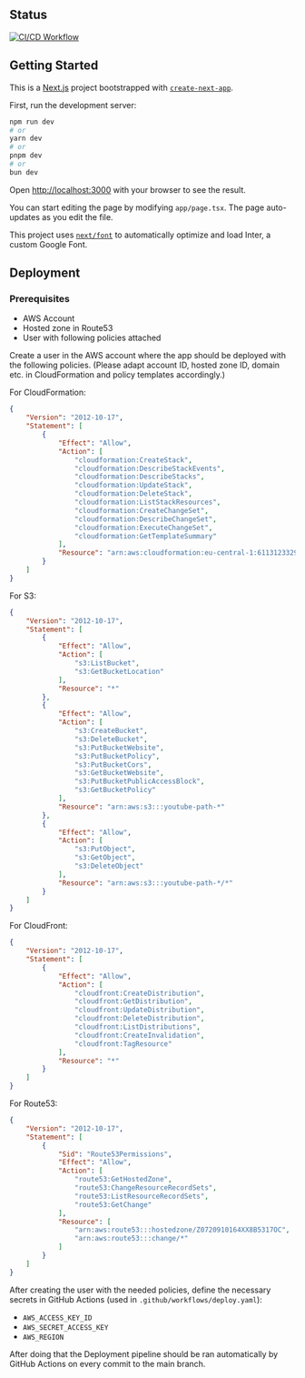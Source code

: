 ## Status

[![CI/CD Workflow](https://github.com/leosch1/youtube-path/actions/workflows/deploy.yaml/badge.svg)](https://github.com/leosch1/youtube-path/actions/workflows/deploy.yaml)

## Getting Started

This is a [Next.js](https://nextjs.org/) project bootstrapped with [`create-next-app`](https://github.com/vercel/next.js/tree/canary/packages/create-next-app).

First, run the development server:

```bash
npm run dev
# or
yarn dev
# or
pnpm dev
# or
bun dev
```

Open [http://localhost:3000](http://localhost:3000) with your browser to see the result.

You can start editing the page by modifying `app/page.tsx`. The page auto-updates as you edit the file.

This project uses [`next/font`](https://nextjs.org/docs/basic-features/font-optimization) to automatically optimize and load Inter, a custom Google Font.

<!-- ## Learn More

To learn more about Next.js, take a look at the following resources:

- [Next.js Documentation](https://nextjs.org/docs) - learn about Next.js features and API.
- [Learn Next.js](https://nextjs.org/learn) - an interactive Next.js tutorial.

You can check out [the Next.js GitHub repository](https://github.com/vercel/next.js/) - your feedback and contributions are welcome!

## Deploy on Vercel

The easiest way to deploy your Next.js app is to use the [Vercel Platform](https://vercel.com/new?utm_medium=default-template&filter=next.js&utm_source=create-next-app&utm_campaign=create-next-app-readme) from the creators of Next.js.

Check out our [Next.js deployment documentation](https://nextjs.org/docs/deployment) for more details. -->

## Deployment


### Prerequisites

* AWS Account
* Hosted zone in Route53
* User with following policies attached

Create a user in the AWS account where the app should be deployed with the following policies. (Please adapt account ID, hosted zone ID, domain etc. in CloudFormation and policy templates accordingly.)

For CloudFormation:

```json
{
    "Version": "2012-10-17",
    "Statement": [
        {
            "Effect": "Allow",
            "Action": [
                "cloudformation:CreateStack",
                "cloudformation:DescribeStackEvents",
                "cloudformation:DescribeStacks",
                "cloudformation:UpdateStack",
                "cloudformation:DeleteStack",
                "cloudformation:ListStackResources",
                "cloudformation:CreateChangeSet",
                "cloudformation:DescribeChangeSet",
                "cloudformation:ExecuteChangeSet",
                "cloudformation:GetTemplateSummary"
            ],
            "Resource": "arn:aws:cloudformation:eu-central-1:611312332993:stack/YoutubePath/*"
        }
    ]
}
```

For S3:

```json
{
    "Version": "2012-10-17",
    "Statement": [
        {
            "Effect": "Allow",
            "Action": [
                "s3:ListBucket",
                "s3:GetBucketLocation"
            ],
            "Resource": "*"
        },
        {
            "Effect": "Allow",
            "Action": [
                "s3:CreateBucket",
                "s3:DeleteBucket",
                "s3:PutBucketWebsite",
                "s3:PutBucketPolicy",
                "s3:PutBucketCors",
                "s3:GetBucketWebsite",
                "s3:PutBucketPublicAccessBlock",
                "s3:GetBucketPolicy"
            ],
            "Resource": "arn:aws:s3:::youtube-path-*"
        },
        {
            "Effect": "Allow",
            "Action": [
                "s3:PutObject",
                "s3:GetObject",
                "s3:DeleteObject"
            ],
            "Resource": "arn:aws:s3:::youtube-path-*/*"
        }
    ]
}
```

For CloudFront:

```json
{
    "Version": "2012-10-17",
    "Statement": [
        {
            "Effect": "Allow",
            "Action": [
                "cloudfront:CreateDistribution",
                "cloudfront:GetDistribution",
                "cloudfront:UpdateDistribution",
                "cloudfront:DeleteDistribution",
                "cloudfront:ListDistributions",
                "cloudfront:CreateInvalidation",
                "cloudfront:TagResource"
            ],
            "Resource": "*"
        }
    ]
}
```

For Route53:

```json
{
    "Version": "2012-10-17",
    "Statement": [
        {
            "Sid": "Route53Permissions",
            "Effect": "Allow",
            "Action": [
                "route53:GetHostedZone",
                "route53:ChangeResourceRecordSets",
                "route53:ListResourceRecordSets",
                "route53:GetChange"
            ],
            "Resource": [
                "arn:aws:route53:::hostedzone/Z0720910164XX8B5317OC",
                "arn:aws:route53:::change/*"
            ]
        }
    ]
}
```

After creating the user with the needed policies, define the necessary secrets in GitHub Actions (used in `.github/workflows/deploy.yaml`):

* `AWS_ACCESS_KEY_ID`
* `AWS_SECRET_ACCESS_KEY`
* `AWS_REGION`

After doing that the Deployment pipeline should be ran automatically by GitHub Actions on every commit to the main branch.
